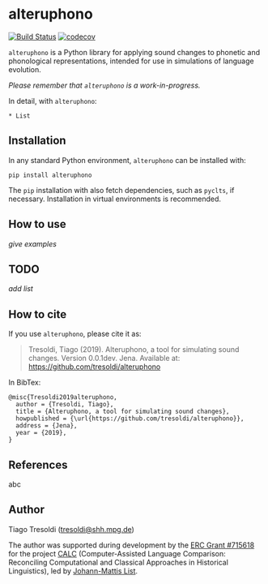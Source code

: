 # alteruphono

[![Build Status](https://travis-ci.org/tresoldi/alteruphono.svg?branch=master)](https://travis-ci.org/tresoldi/alteruphono)
[![codecov](https://codecov.io/gh/tresoldi/alteruphono/branch/master/graph/badge.svg)](https://codecov.io/gh/tresoldi/alteruphono)

`alteruphono` is a Python library for applying sound changes to phonetic and
phonological representations, intended for use in simulations of language
evolution.

*Please remember that `alteruphono` is a work-in-progress.*

In detail, with `alteruphono`:

    * List

## Installation

In any standard Python environment, `alteruphono` can be installed with:

```
pip install alteruphono
```

The `pip` installation with also fetch dependencies, such as `pyclts`,
if necessary. Installation in virtual environments is recommended.

## How to use

*give examples*

## TODO

*add list*

## How to cite

If you use `alteruphono`, please cite it as:

> Tresoldi, Tiago (2019). Alteruphono, a tool for simulating sound changes.
Version 0.0.1dev. Jena. Available at: https://github.com/tresoldi/alteruphono

In BibTex:

```
@misc{Tresoldi2019alteruphono,
  author = {Tresoldi, Tiago},
  title = {Alteruphono, a tool for simulating sound changes},
  howpublished = {\url{https://github.com/tresoldi/alteruphono}},
  address = {Jena},
  year = {2019},
}
```

## References

abc

## Author

Tiago Tresoldi (tresoldi@shh.mpg.de)

The author was supported during development by the 
[ERC Grant #715618](https://cordis.europa.eu/project/rcn/206320/factsheet/en)
for the project [CALC](http://calc.digling.org)
(Computer-Assisted Language Comparison: Reconciling Computational and Classical
Approaches in Historical Linguistics), led by
[Johann-Mattis List](http://www.lingulist.de).

